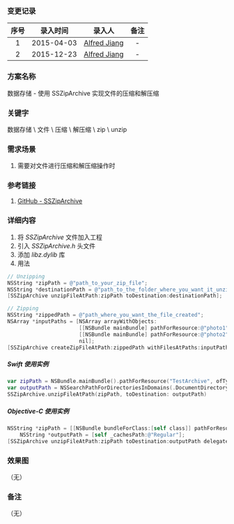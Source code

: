 ### 变更记录

| 序号 | 录入时间 | 录入人 | 备注 |
|:--------:|:--------:|:--------:|:--------:|
| 1 | 2015-04-03 | [Alfred Jiang](https://github.com/viktyz) | - |
| 2 | 2015-12-23 | [Alfred Jiang](https://github.com/viktyz) | - |

### 方案名称

数据存储 - 使用 SSZipArchive 实现文件的压缩和解压缩

### 关键字

数据存储 \ 文件 \ 压缩 \ 解压缩 \ zip \ unzip

### 需求场景

1. 需要对文件进行压缩和解压缩操作时

### 参考链接

1. [GitHub - SSZipArchive](https://github.com/soffes/ssziparchive)

### 详细内容

1. 将 *SSZipArchive* 文件加入工程
2. 引入 *SSZipArchive.h* 头文件
3. 添加 *libz.dylib* 库
4. 用法
```objectivec
// Unzipping
NSString *zipPath = @"path_to_your_zip_file";
NSString *destinationPath = @"path_to_the_folder_where_you_want_it_unzipped";
[SSZipArchive unzipFileAtPath:zipPath toDestination:destinationPath];

// Zipping
NSString *zippedPath = @"path_where_you_want_the_file_created";
NSArray *inputPaths = [NSArray arrayWithObjects:
                       [[NSBundle mainBundle] pathForResource:@"photo1" ofType:@"jpg"],
                       [[NSBundle mainBundle] pathForResource:@"photo2" ofType:@"jpg"]
                       nil];
[SSZipArchive createZipFileAtPath:zippedPath withFilesAtPaths:inputPaths];
```

##### Swift 使用实例
```swift
var zipPath = NSBundle.mainBundle().pathForResource("TestArchive", ofType: "zip")
var outputPath = NSSearchPathForDirectoriesInDomains(.DocumentDirectory, .UserDomainMask, true)[0] as String
SSZipArchive.unzipFileAtPath(zipPath, toDestination: outputPath)
```

##### Objective-C 使用实例
```objectivec
NSString *zipPath = [[NSBundle bundleForClass:[self class]] pathForResource:@"TestArchive" ofType:@"zip"];
    NSString *outputPath = [self _cachesPath:@"Regular"];
[SSZipArchive unzipFileAtPath:zipPath toDestination:outputPath delegate:self];
```

### 效果图
（无）

### 备注
（无）